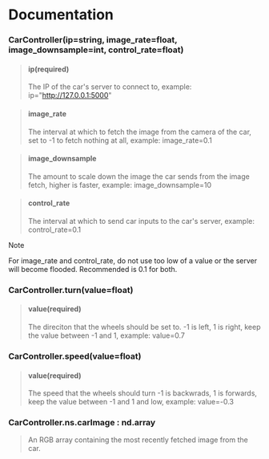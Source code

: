 # Documentation

### CarController(ip=string, image_rate=float, image_downsample=int, control_rate=float)
> #### ip(required)
> The IP of the car's server to connect to, example: ip="http://127.0.0.1:5000"

> #### image_rate
> The interval at which to fetch the image from the camera of the car, set to -1 to fetch nothing at all, example: image_rate=0.1

> #### image_downsample
> The amount to scale down the image the car sends from the image fetch, higher is faster, example: image_downsample=10

> #### control_rate
> The interval at which to send car inputs to the car's server, example: control_rate=0.1</p>

> [!NOTE]
> For image_rate and control_rate, do not use too low of a value or the server will become flooded. Recommended is 0.1 for both.

### CarController.turn(value=float)

> #### value(required)
> The direciton that the wheels should be set to. -1 is left, 1 is right, keep the value between -1 and 1, example: value=0.7

### CarController.speed(value=float)
> #### value(required)
> The speed that the wheels should turn -1 is backwrads, 1 is forwards, keep the value between -1 and 1 and low, example: value=-0.3

### CarController.ns.carImage : nd.array
> An RGB array containing the most recently fetched image from the car.
